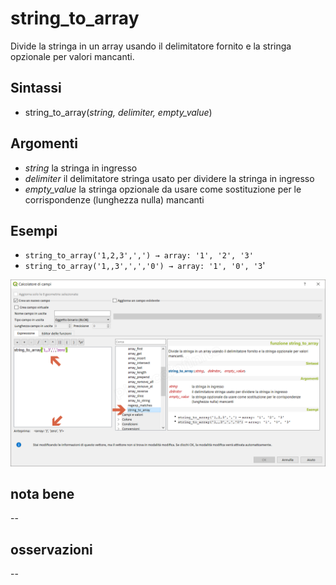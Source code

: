 # string_to_array

Divide la stringa in un array usando il delimitatore fornito e la stringa opzionale per valori mancanti.

## Sintassi

* string_to_array(_string, delimiter, empty_value_)

## Argomenti

* _string_ la stringa in ingresso
* _delimiter_ il delimitatore stringa usato per dividere la stringa in ingresso
* _empty_value_ la stringa opzionale da usare come sostituzione per le corrispondenze (lunghezza nulla) mancanti

## Esempi

* `string_to_array('1,2,3',',') → array: '1', '2', '3'`
* `string_to_array('1,,3',',','0') → array: '1', '0', '3`'

![](/img/arrays/string_to_array/string_to_array1.png)

## nota bene

--

## osservazioni

--